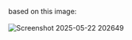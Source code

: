 based on this image: <br> <br> ![Screenshot 2025-05-22 202649](https://github.com/user-attachments/assets/30f19063-c711-416a-87e1-54d032e19ffc)
